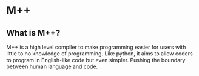# M++

## What is M++?
M++ is a high level compiler to make programming easier for users with little to no knowledge of programming. Like python, it aims to allow coders to program in English-like code but even simpler. Pushing the boundary between human language and code.
